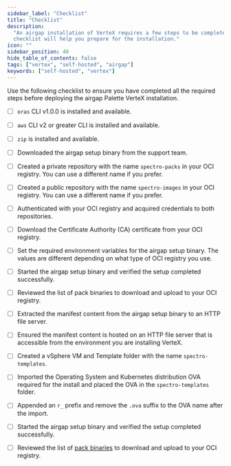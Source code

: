 ```yaml
---
sidebar_label: "Checklist"
title: "Checklist"
description:
  "An airgap installation of VerteX requires a few steps to be completed before the installation can begin. This
  checklist will help you prepare for the installation."
icon: ""
sidebar_position: 40
hide_table_of_contents: false
tags: ["vertex", "self-hosted", "airgap"]
keywords: ["self-hosted", "vertex"]
---
```


Use the following checklist to ensure you have completed all the required steps before deploying the airgap Palette
VerteX installation.

<Tabs queryString="platform">

<TabItem label="Kubernetes" value="k8s">

- [ ] `oras` CLI v1.0.0 is installed and available.

- [ ] `aws` CLI v2 or greater CLI is installed and available.

- [ ] `zip` is installed and available.

- [ ] Downloaded the airgap setup binary from the support team.

- [ ] Created a private repository with the name `spectro-packs` in your OCI registry. You can use a different name if
      you prefer.

- [ ] Created a public repository with the name `spectro-images` in your OCI registry. You can use a different name if
      you prefer.

- [ ] Authenticated with your OCI registry and acquired credentials to both repositories.

- [ ] Download the Certificate Authority (CA) certificate from your OCI registry.

- [ ] Set the required environment variables for the airgap setup binary. The values are different depending on what
      type of OCI registry you use.

- [ ] Started the airgap setup binary and verified the setup completed successfully.

- [ ] Reviewed the list of pack binaries to download and upload to your OCI registry.

- [ ] Extracted the manifest content from the airgap setup binary to an HTTP file server.

- [ ] Ensured the manifest content is hosted on an HTTP file server that is accessible from the environment you are
      installing VerteX.

</TabItem>

<TabItem label="VMware vSphere" value="vsphere">

- [ ] Created a vSphere VM and Template folder with the name `spectro-templates`.

- [ ] Imported the Operating System and Kubernetes distribution OVA required for the install and placed the OVA in the
      `spectro-templates` folder.

- [ ] Appended an `r_` prefix and remove the `.ova` suffix to the OVA name after the import.

- [ ] Started the airgap setup binary and verified the setup completed successfully.

- [ ] Reviewed the list of [pack binaries](./supplemental-packs.md) to download and upload to your OCI registry.

</TabItem>

</Tabs>
